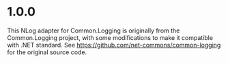 # 1.0.0
This NLog adapter for Common.Logging is originally from the Common.Logging project, with some modifications to make it compatible with .NET standard. See https://github.com/net-commons/common-logging for the original source code.